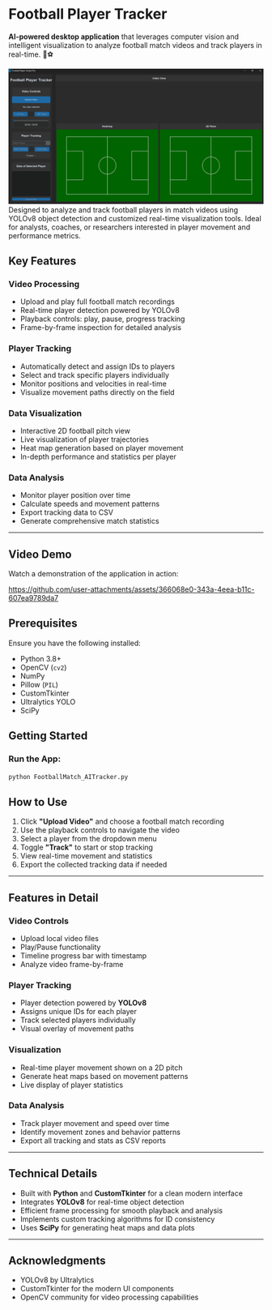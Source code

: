 # Football Player Tracker
**AI-powered desktop application** that leverages computer vision and intelligent visualization to analyze football match videos and track players in real-time. 🎥⚽

![GUI](Images/1.png)
Designed to analyze and track football players in match videos using YOLOv8 object detection and customized real-time visualization tools. Ideal for analysts, coaches, or researchers interested in player movement and performance metrics.


## Key Features

### Video Processing
- Upload and play full football match recordings  
- Real-time player detection powered by YOLOv8  
- Playback controls: play, pause, progress tracking  
- Frame-by-frame inspection for detailed analysis  

### Player Tracking
- Automatically detect and assign IDs to players  
- Select and track specific players individually  
- Monitor positions and velocities in real-time  
- Visualize movement paths directly on the field  

### Data Visualization
- Interactive 2D football pitch view  
- Live visualization of player trajectories  
- Heat map generation based on player movement  
- In-depth performance and statistics per player  

### Data Analysis
- Monitor player position over time  
- Calculate speeds and movement patterns  
- Export tracking data to CSV  
- Generate comprehensive match statistics  

---

 
## Video Demo

Watch a demonstration of the application in action:

https://github.com/user-attachments/assets/366068e0-343a-4eea-b11c-607ea9789da7

## Prerequisites


Ensure you have the following installed:

- Python 3.8+
- OpenCV (`cv2`)
- NumPy  
- Pillow (`PIL`)
- CustomTkinter  
- Ultralytics YOLO  
- SciPy  

## Getting Started

### Run the App:
```bash
python FootballMatch_AITracker.py
```

## How to Use

1. Click **"Upload Video"** and choose a football match recording  
2. Use the playback controls to navigate the video  
3. Select a player from the dropdown menu  
4. Toggle **"Track"** to start or stop tracking  
5. View real-time movement and statistics  
6. Export the collected tracking data if needed  

---

## Features in Detail

### Video Controls
- Upload local video files  
- Play/Pause functionality  
- Timeline progress bar with timestamp  
- Analyze video frame-by-frame  

### Player Tracking
- Player detection powered by **YOLOv8**  
- Assigns unique IDs for each player  
- Track selected players individually  
- Visual overlay of movement paths  

### Visualization
- Real-time player movement shown on a 2D pitch  
- Generate heat maps based on movement patterns  
- Live display of player statistics  

### Data Analysis
- Track player movement and speed over time  
- Identify movement zones and behavior patterns  
- Export all tracking and stats as CSV reports  

---

## Technical Details

- Built with **Python** and **CustomTkinter** for a clean modern interface  
- Integrates **YOLOv8** for real-time object detection  
- Efficient frame processing for smooth playback and analysis  
- Implements custom tracking algorithms for ID consistency  
- Uses **SciPy** for generating heat maps and data plots  

---

## Acknowledgments

- YOLOv8 by Ultralytics
- CustomTkinter for the modern UI components
- OpenCV community for video processing capabilities
